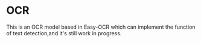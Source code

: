 # OCR
This is an OCR model based in Easy-OCR which can implement the function of text detection,and it's still work in progress.
